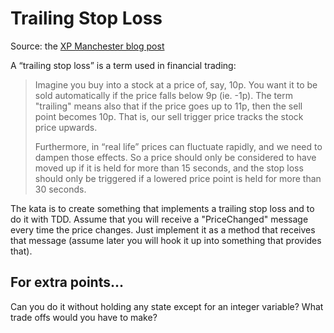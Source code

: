 # Trailing Stop Loss

Source: the [XP Manchester blog post][xpman-blog-post]

A “trailing stop loss” is a term used in financial trading:

> Imagine you buy into a stock at a price of, say, 10p. You want it
> to be sold automatically if the price falls below 9p (ie. -1p).
> The term "trailing" means also that if the price goes up to 11p,
> then the sell point becomes 10p. That is, our sell trigger price
> tracks the stock price upwards.
>
> Furthermore, in “real life” prices can fluctuate rapidly, and
> we need to dampen those effects. So a price should only be
> considered to have moved up if it is held for more than 15
> seconds, and the stop loss should only be triggered if a lowered
> price point is held for more than 30 seconds.

The kata is to create something that implements a trailing stop loss and to do it with TDD.
Assume that you will receive a "PriceChanged" message every time the price changes. Just
implement it as a method that receives that message (assume later you will hook it up into
something that provides that).

## For extra points...

Can you do it without holding any state except for an integer variable? What trade offs
would you have to make?

[xpman-blog-post]: http://xpmanchester.files.wordpress.com/2012/10/stoplosskata.pdf
